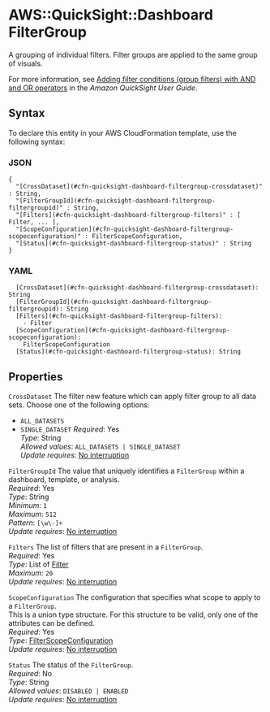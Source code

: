 # AWS::QuickSight::Dashboard FilterGroup<a name="aws-properties-quicksight-dashboard-filtergroup"></a>

A grouping of individual filters\. Filter groups are applied to the same group of visuals\.

For more information, see [Adding filter conditions \(group filters\) with AND and OR operators](https://docs.aws.amazon.com/quicksight/latest/user/add-a-compound-filter.html) in the *Amazon QuickSight User Guide*\.

## Syntax<a name="aws-properties-quicksight-dashboard-filtergroup-syntax"></a>

To declare this entity in your AWS CloudFormation template, use the following syntax:

### JSON<a name="aws-properties-quicksight-dashboard-filtergroup-syntax.json"></a>

```
{
  "[CrossDataset](#cfn-quicksight-dashboard-filtergroup-crossdataset)" : String,
  "[FilterGroupId](#cfn-quicksight-dashboard-filtergroup-filtergroupid)" : String,
  "[Filters](#cfn-quicksight-dashboard-filtergroup-filters)" : [ Filter, ... ],
  "[ScopeConfiguration](#cfn-quicksight-dashboard-filtergroup-scopeconfiguration)" : FilterScopeConfiguration,
  "[Status](#cfn-quicksight-dashboard-filtergroup-status)" : String
}
```

### YAML<a name="aws-properties-quicksight-dashboard-filtergroup-syntax.yaml"></a>

```
  [CrossDataset](#cfn-quicksight-dashboard-filtergroup-crossdataset): String
  [FilterGroupId](#cfn-quicksight-dashboard-filtergroup-filtergroupid): String
  [Filters](#cfn-quicksight-dashboard-filtergroup-filters): 
    - Filter
  [ScopeConfiguration](#cfn-quicksight-dashboard-filtergroup-scopeconfiguration): 
    FilterScopeConfiguration
  [Status](#cfn-quicksight-dashboard-filtergroup-status): String
```

## Properties<a name="aws-properties-quicksight-dashboard-filtergroup-properties"></a>

`CrossDataset`  <a name="cfn-quicksight-dashboard-filtergroup-crossdataset"></a>
The filter new feature which can apply filter group to all data sets\. Choose one of the following options:  
+  `ALL_DATASETS` 
+  `SINGLE_DATASET` 
*Required*: Yes  
*Type*: String  
*Allowed values*: `ALL_DATASETS | SINGLE_DATASET`  
*Update requires*: [No interruption](https://docs.aws.amazon.com/AWSCloudFormation/latest/UserGuide/using-cfn-updating-stacks-update-behaviors.html#update-no-interrupt)

`FilterGroupId`  <a name="cfn-quicksight-dashboard-filtergroup-filtergroupid"></a>
The value that uniquely identifies a `FilterGroup` within a dashboard, template, or analysis\.  
*Required*: Yes  
*Type*: String  
*Minimum*: `1`  
*Maximum*: `512`  
*Pattern*: `[\w\-]+`  
*Update requires*: [No interruption](https://docs.aws.amazon.com/AWSCloudFormation/latest/UserGuide/using-cfn-updating-stacks-update-behaviors.html#update-no-interrupt)

`Filters`  <a name="cfn-quicksight-dashboard-filtergroup-filters"></a>
The list of filters that are present in a `FilterGroup`\.  
*Required*: Yes  
*Type*: List of [Filter](aws-properties-quicksight-dashboard-filter.md)  
*Maximum*: `20`  
*Update requires*: [No interruption](https://docs.aws.amazon.com/AWSCloudFormation/latest/UserGuide/using-cfn-updating-stacks-update-behaviors.html#update-no-interrupt)

`ScopeConfiguration`  <a name="cfn-quicksight-dashboard-filtergroup-scopeconfiguration"></a>
The configuration that specifies what scope to apply to a `FilterGroup`\.  
This is a union type structure\. For this structure to be valid, only one of the attributes can be defined\.  
*Required*: Yes  
*Type*: [FilterScopeConfiguration](aws-properties-quicksight-dashboard-filterscopeconfiguration.md)  
*Update requires*: [No interruption](https://docs.aws.amazon.com/AWSCloudFormation/latest/UserGuide/using-cfn-updating-stacks-update-behaviors.html#update-no-interrupt)

`Status`  <a name="cfn-quicksight-dashboard-filtergroup-status"></a>
The status of the `FilterGroup`\.  
*Required*: No  
*Type*: String  
*Allowed values*: `DISABLED | ENABLED`  
*Update requires*: [No interruption](https://docs.aws.amazon.com/AWSCloudFormation/latest/UserGuide/using-cfn-updating-stacks-update-behaviors.html#update-no-interrupt)